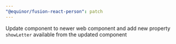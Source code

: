 ```yaml
---
"@equinor/fusion-react-person": patch
---
```


Update component to newer web component and add new property `showLetter` available from the updated component
